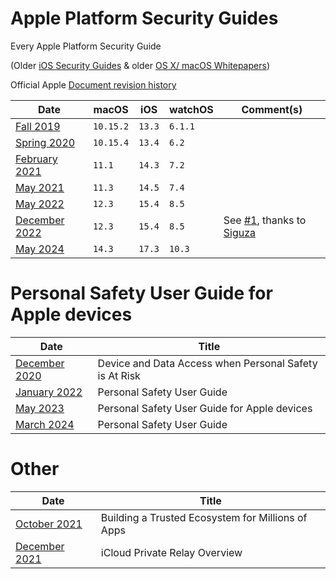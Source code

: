 # Apple Platform Security Guides
Every Apple Platform Security Guide

(Older [iOS Security Guides](https://github.com/0xmachos/iOS-Security-Guides) & older [OS X/ macOS Whitepapers](https://github.com/0xmachos/mac-white-papers))

Official Apple [Document revision history](https://support.apple.com/en-gb/guide/security/secb82d6b274/web)

| Date            |    macOS    | iOS    | watchOS | Comment(s) |
| ----            | ----------- | ------ |-------- | --- |
| [Fall 2019](https://github.com/0xmachos/Apple-Platform-Security-Guides/blob/master/2019-fall-apple-platform-security-guide.pdf)   | `10.15.2`   | `13.3` | `6.1.1` |
| [Spring 2020](https://github.com/0xmachos/Apple-Platform-Security-Guides/blob/master/2020-spring-apple-platform-security-guide.pdf) | `10.15.4` | `13.4` | `6.2` |
| [February 2021](https://github.com/0xmachos/Apple-Platform-Security-Guides/blob/master/2021-february-apple-platform-security-guide.pdf) | `11.1` | `14.3` | `7.2`|
| [May 2021](https://github.com/0xmachos/Apple-Platform-Security-Guides/blob/master/2021-may-apple-platform-security-guide.pdf) | `11.3` | `14.5` | `7.4` |
| [May 2022](https://github.com/0xmachos/Apple-Platform-Security-Guides/blob/master/2022-may-apple-platform-security-guide.pdf) | `12.3` | `15.4` | `8.5` |
| [December 2022](https://github.com/0xmachos/Apple-Platform-Security-Guides/blob/master/2022-december-apple-platform-security-guide.pdf) | `12.3` | `15.4` | `8.5` | See [#1](https://github.com/0xmachos/Apple-Platform-Security-Guides/issues/1), thanks to [Siguza](https://github.com/Siguza) |
| [May 2024](https://github.com/0xmachos/Apple-Platform-Security-Guides/blob/master/2024-may-apple-platform-security-guide.pdf) | `14.3` | `17.3` | `10.3` |


# Personal Safety User Guide for Apple devices

| Date            | Title |
| ----            | ----- |
| [December 2020](https://github.com/0xmachos/Apple-Platform-Security-Guides/blob/master/2020-december-device-and-data-access-when-personal-safety-is-at-risk.pdf) | Device and Data Access when Personal Safety is At Risk |
| [January 2022](https://github.com/0xmachos/Apple-Platform-Security-Guides/blob/master/2022-january-personal-safety-user-guide.pdf) | Personal Safety User Guide |
| [May 2023](https://github.com/0xmachos/Apple-Platform-Security-Guides/blob/master/2023-may-personal-safety-user-guide.pdf) | Personal Safety User Guide for Apple devices |
| [March 2024](https://github.com/0xmachos/Apple-Platform-Security-Guides/blob/master/2024-march-personal-safety-user-guide-en_GB.pdf) | Personal Safety User Guide |

# Other
| Date | Title |
| ---- | ----- |
| [October 2021](https://github.com/0xmachos/Apple-Platform-Security-Guides/blob/master/2021-october-Building_a_Trusted_Ecosystem_for_Millions_of_Apps_A_Threat_Analysis_of_Sideloading.pdf) | Building a Trusted Ecosystem for Millions of Apps |
| [December 2021](https://github.com/0xmachos/Apple-Platform-Security-Guides/blob/master/2021-december-iCloud_Private_Relay_Overview.PDF) | iCloud Private Relay Overview |
